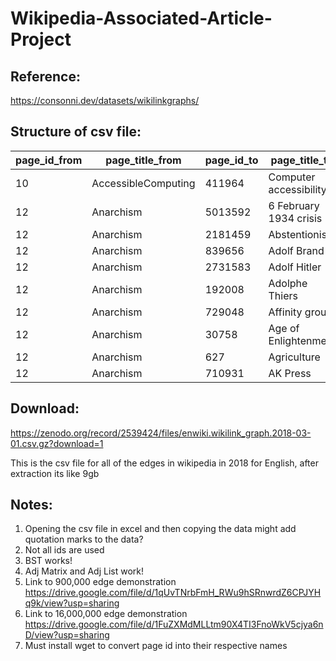 # Wikipedia-Associated-Article-Project

## Reference:
https://consonni.dev/datasets/wikilinkgraphs/

## Structure of csv file:

| page_id_from |   page_title_from | page_id_to    |  page_title_to |
| ------------ | ----------------- | ------------- | -------------- |
|10      |AccessibleComputing     |411964  |Computer accessibility
|12      |Anarchism       |5013592 |6 February 1934 crisis
|12      |Anarchism       |2181459 |Abstentionism
|12      |Anarchism       |839656  |Adolf Brand
|12      |Anarchism       |2731583 |Adolf Hitler
|12      |Anarchism       |192008  |Adolphe Thiers
|12      |Anarchism       |729048  |Affinity group
|12      |Anarchism       |30758   |Age of Enlightenment
|12      |Anarchism       |627     |Agriculture
|12      |Anarchism       |710931  |AK Press

## Download: 
https://zenodo.org/record/2539424/files/enwiki.wikilink_graph.2018-03-01.csv.gz?download=1

This is the csv file for all of the edges in wikipedia in 2018 for English, after extraction its like 9gb

## Notes:

1. Opening the csv file in excel and then copying the data might add quotation marks to the data? 
2. Not all ids are used
3. BST works!
4. Adj Matrix and Adj List work!
5. Link to 900,000 edge demonstration https://drive.google.com/file/d/1qUvTNrbFmH_RWu9hSRnwrdZ6CPJYHq9k/view?usp=sharing
6. Link to 16,000,000 edge demonstration https://drive.google.com/file/d/1FuZXMdMLLtm90X4TI3FnoWkV5cjya6nD/view?usp=sharing
7. Must install wget to convert page id into their respective names
